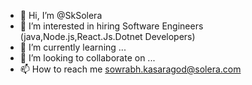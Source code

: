 - 👋 Hi, I’m @SkSolera
- 👀 I’m interested in hiring Software Engineers (java,Node.js,React.Js.Dotnet Developers)
- 🌱 I’m currently learning ...
- 💞️ I’m looking to collaborate on ...
- 📫 How to reach me sowrabh.kasaragod@solera.com

<!---
SkSolera/SkSolera is a ✨ special ✨ repository because its `README.md` (this file) appears on your GitHub profile.
You can click the Preview link to take a look at your changes.
--->
